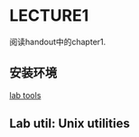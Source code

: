 # LECTURE1
阅读handout中的chapter1.

## 安装环境
[lab tools](https://pdos.csail.mit.edu/6.1810/2024/tools.html)

## Lab util: Unix utilities
